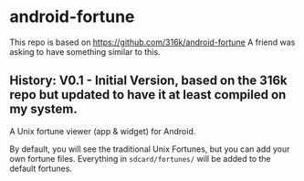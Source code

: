 # android-fortune

This repo is based on https://github.com/316k/android-fortune
A friend was asking to have something similar to this.

History:
V0.1 - Initial Version, based on the 316k repo but updated to
have it at least compiled on my system.
---

A Unix fortune viewer (app & widget) for Android.

By default, you will see the traditional Unix Fortunes, but you can add your own fortune files. Everything in `sdcard/fortunes/` will be added to the default fortunes.
